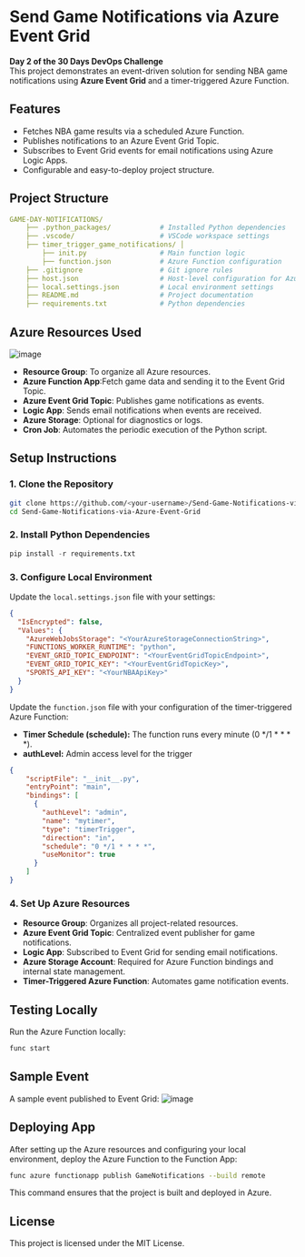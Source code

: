 # **Send Game Notifications via Azure Event Grid**

**Day 2 of the 30 Days DevOps Challenge**  
This project demonstrates an event-driven solution for sending NBA game notifications using **Azure Event Grid** and a timer-triggered Azure Function.



## **Features**
- Fetches NBA game results via a scheduled Azure Function.
- Publishes notifications to an Azure Event Grid Topic.
- Subscribes to Event Grid events for email notifications using Azure Logic Apps.
- Configurable and easy-to-deploy project structure.



## **Project Structure**

```yaml
GAME-DAY-NOTIFICATIONS/
    ├── .python_packages/            # Installed Python dependencies
    ├── .vscode/                     # VSCode workspace settings
    ├── timer_trigger_game_notifications/ │
        ├── init.py                  # Main function logic 
        ├── function.json            # Azure Function configuration
    ├── .gitignore                   # Git ignore rules
    ├── host.json                    # Host-level configuration for Azure Functions
    ├── local.settings.json          # Local environment settings
    ├── README.md                    # Project documentation
    ├── requirements.txt             # Python dependencies
```



## **Azure Resources Used**

![image](https://github.com/user-attachments/assets/fa716613-f895-40d1-bc8e-be8b96762620)

- **Resource Group**: To organize all Azure resources.
- **Azure Function App**:Fetch game data and sending it to the Event Grid Topic.
- **Azure Event Grid Topic**: Publishes game notifications as events.
- **Logic App**: Sends email notifications when events are received.
- **Azure Storage**: Optional for diagnostics or logs.
- **Cron Job**: Automates the periodic execution of the Python script.



## **Setup Instructions**

### **1. Clone the Repository**
```bash
git clone https://github.com/<your-username>/Send-Game-Notifications-via-Azure-Event-Grid.git
cd Send-Game-Notifications-via-Azure-Event-Grid
```

### **2. Install Python Dependencies**
```python
pip install -r requirements.txt
```

### **3. Configure Local Environment**

Update the `local.settings.json` file with your settings:
```json
{
  "IsEncrypted": false,
  "Values": {
    "AzureWebJobsStorage": "<YourAzureStorageConnectionString>",
    "FUNCTIONS_WORKER_RUNTIME": "python",
    "EVENT_GRID_TOPIC_ENDPOINT": "<YourEventGridTopicEndpoint>",
    "EVENT_GRID_TOPIC_KEY": "<YourEventGridTopicKey>",
    "SPORTS_API_KEY": "<YourNBAApiKey>"
  }
}
```

Update the `function.json` file with your configuration of the timer-triggered Azure Function:
- **Timer Schedule (schedule):** The function runs every minute (0 */1 * * * *).
- **authLevel:** Admin access level for the trigger
```json
{
    "scriptFile": "__init__.py",
    "entryPoint": "main",
    "bindings": [
      {
        "authLevel": "admin",
        "name": "mytimer",
        "type": "timerTrigger",
        "direction": "in",
        "schedule": "0 */1 * * * *",
        "useMonitor": true
      }
    ]
}
```

### **4. Set Up Azure Resources**
- **Resource Group**: Organizes all project-related resources.
- **Azure Event Grid Topic**: Centralized event publisher for game notifications.
- **Logic App**: Subscribed to Event Grid for sending email notifications.
- **Azure Storage Account**: Required for Azure Function bindings and internal state management.
- **Timer-Triggered Azure Function**: Automates game notification events.


## **Testing Locally**
Run the Azure Function locally:
```bash
func start
```

## **Sample Event**
A sample event published to Event Grid:
![image](https://github.com/user-attachments/assets/0bf4d2bb-5a12-47c1-b599-9ab8bb65bc5a)


## **Deploying App**
After setting up the Azure resources and configuring your local environment, deploy the Azure Function to the Function App:
```bash
func azure functionapp publish GameNotifications --build remote
```
This command ensures that the project is built and deployed in Azure.

## **License**
This project is licensed under the MIT License.
